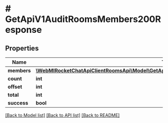 # # GetApiV1AuditRoomsMembers200Response

## Properties

Name | Type | Description | Notes
------------ | ------------- | ------------- | -------------
**members** | [**\WebMIRocketChatApiClientRoomsApi\Model\GetApiV1AuditRoomsMembers200ResponseMembersInner[]**](GetApiV1AuditRoomsMembers200ResponseMembersInner.md) |  | [optional]
**count** | **int** |  | [optional]
**offset** | **int** |  | [optional]
**total** | **int** |  | [optional]
**success** | **bool** |  | [optional]

[[Back to Model list]](../../README.md#models) [[Back to API list]](../../README.md#endpoints) [[Back to README]](../../README.md)
